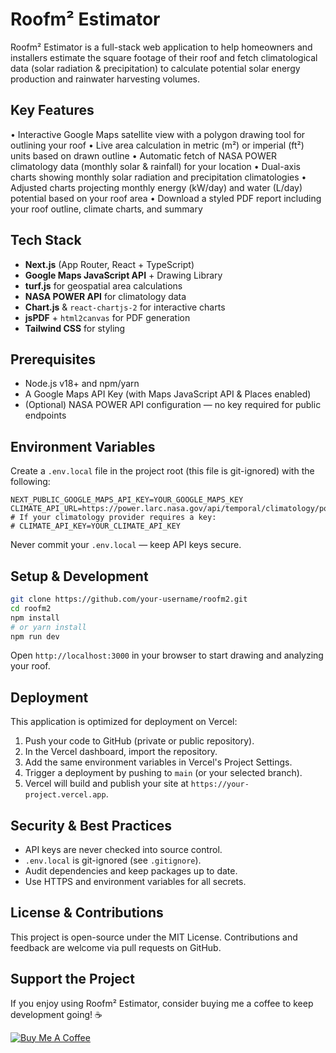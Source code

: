 # Roofm² Estimator

Roofm² Estimator is a full-stack web application to help homeowners and installers estimate the square footage of their roof and fetch climatological data (solar radiation & precipitation) to calculate potential solar energy production and rainwater harvesting volumes.

## Key Features

• Interactive Google Maps satellite view with a polygon drawing tool for outlining your roof
• Live area calculation in metric (m²) or imperial (ft²) units based on drawn outline
• Automatic fetch of NASA POWER climatology data (monthly solar & rainfall) for your location
• Dual-axis charts showing monthly solar radiation and precipitation climatologies
• Adjusted charts projecting monthly energy (kW/day) and water (L/day) potential based on your roof area
• Download a styled PDF report including your roof outline, climate charts, and summary

## Tech Stack

- **Next.js** (App Router, React + TypeScript)
- **Google Maps JavaScript API** + Drawing Library
- **turf.js** for geospatial area calculations
- **NASA POWER API** for climatology data
- **Chart.js** & `react-chartjs-2` for interactive charts
- **jsPDF** + `html2canvas` for PDF generation
- **Tailwind CSS** for styling

## Prerequisites

- Node.js v18+ and npm/yarn
- A Google Maps API Key (with Maps JavaScript API & Places enabled)
- (Optional) NASA POWER API configuration — no key required for public endpoints

## Environment Variables

Create a `.env.local` file in the project root (this file is git-ignored) with the following:

```
NEXT_PUBLIC_GOOGLE_MAPS_API_KEY=YOUR_GOOGLE_MAPS_KEY
CLIMATE_API_URL=https://power.larc.nasa.gov/api/temporal/climatology/point
# If your climatology provider requires a key:
# CLIMATE_API_KEY=YOUR_CLIMATE_API_KEY
```

Never commit your `.env.local` — keep API keys secure.

## Setup & Development

```bash
git clone https://github.com/your-username/roofm2.git
cd roofm2
npm install
# or yarn install
npm run dev
```

Open `http://localhost:3000` in your browser to start drawing and analyzing your roof.

## Deployment

This application is optimized for deployment on Vercel:

1. Push your code to GitHub (private or public repository).
2. In the Vercel dashboard, import the repository.
3. Add the same environment variables in Vercel's Project Settings.
4. Trigger a deployment by pushing to `main` (or your selected branch).
5. Vercel will build and publish your site at `https://your-project.vercel.app`.

## Security & Best Practices

- API keys are never checked into source control.
- `.env.local` is git-ignored (see `.gitignore`).
- Audit dependencies and keep packages up to date.
- Use HTTPS and environment variables for all secrets.

## License & Contributions

This project is open-source under the MIT License. Contributions and feedback are welcome via pull requests on GitHub.

## Support the Project
If you enjoy using Roofm² Estimator, consider buying me a coffee to keep development going! ☕️

[![Buy Me A Coffee](https://cdn.buymeacoffee.com/buttons/v2/default-yellow.png)](https://buymeacoffee.com/cropper)
